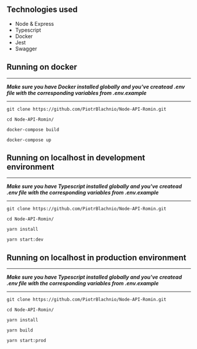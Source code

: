 ## Technologies used
* Node & Express
* Typescript
* Docker
* Jest
* Swagger

## Running on docker
****
**_Make sure you have Docker installed globally and you've createad .env file with the corresponding variables from .env.example_**

****
```
git clone https://github.com/PiotrBlachnio/Node-API-Romin.git
```

```
cd Node-API-Romin/
```

```
docker-compose build
```

```
docker-compose up
```
## Running on localhost in development environment
****
**_Make sure you have Typescript installed globally and you've createad .env file with the corresponding variables from .env.example_**

****

```
git clone https://github.com/PiotrBlachnio/Node-API-Romin.git
```

```
cd Node-API-Romin/
```

```
yarn install
```

```
yarn start:dev
```
## Running on localhost in production environment
****
**_Make sure you have Typescript installed globally and you've createad .env file with the corresponding variables from .env.example_**

****

```
git clone https://github.com/PiotrBlachnio/Node-API-Romin.git
```

```
cd Node-API-Romin/
```

```
yarn install
```

```
yarn build
```

```
yarn start:prod
```